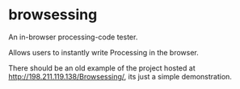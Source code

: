 # browsessing
An in-browser processing-code tester.

Allows users to instantly write Processing in the browser.

There should be an old example of the project hosted at http://198.211.119.138/Browsessing/,
its just a simple demonstration.


